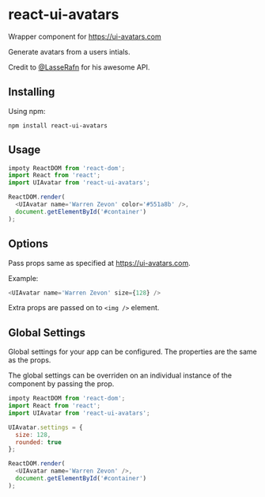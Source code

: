 # react-ui-avatars

<!-- [![Travis][build-badge]][build] 
[![npm package][npm-badge]][npm]
[![Coveralls][coveralls-badge]][coveralls]
-->

Wrapper component for https://ui-avatars.com

Generate avatars from a users intials.

Credit to <a href="https://github.com/LasseRafn" target="_blank">@LasseRafn</a> for his awesome API.

## Installing
Using npm:

`npm install react-ui-avatars`

## Usage
```javascript
impoty ReactDOM from 'react-dom';
import React from 'react';
import UIAvatar from 'react-ui-avatars';

ReactDOM.render(
  <UIAvatar name='Warren Zevon' color='#551a8b' />,
  document.getElementById('#container')
);
```
## Options
Pass props same as  specified at https://ui-avatars.com.

Example:
```javascript
<UIAvatar name='Warren Zevon' size={128} />
```

Extra props are passed on to `<img />` element.

## Global Settings
Global settings for your app can be configured.
The properties are the same as the props.

The global settings can be overriden on an individual instance
of the component by passing the prop.
```javascript
impoty ReactDOM from 'react-dom';
import React from 'react';
import UIAvatar from 'react-ui-avatars';

UIAvatar.settings = {
  size: 128,
  rounded: true
};

ReactDOM.render(
  <UIAvatar name='Warren Zevon' />,
  document.getElementById('#container')
);
```

<!--
[build-badge]: https://img.shields.io/travis/user/repo/master.png?style=flat-square
[build]: https://travis-ci.org/user/repo

[npm-badge]: https://img.shields.io/npm/v/npm-package.png?style=flat-square
[npm]: https://www.npmjs.org/package/npm-package

[coveralls-badge]: https://img.shields.io/coveralls/user/repo/master.png?style=flat-square
[coveralls]: https://coveralls.io/github/user/repo
-->
